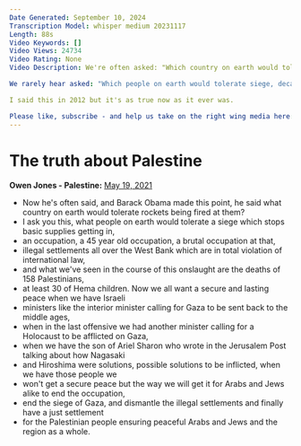 ```yaml
---
Date Generated: September 10, 2024
Transcription Model: whisper medium 20231117
Length: 88s
Video Keywords: []
Video Views: 24734
Video Rating: None
Video Description: We're often asked: "Which country on earth would tolerate rockets being fired at them like Israel?"

We rarely hear asked: "Which people on earth would tolerate siege, decades of brutal occupation and illegal settlements?"

I said this in 2012 but it's as true now as it ever was.

Please like, subscribe - and help us take on the right wing media here: https://patreon.com/owenjones84
---
```


# The truth about Palestine
**Owen Jones - Palestine:** [May 19, 2021](https://www.youtube.com/watch?v=jIcHB4ih1Xc)
*  Now he's often said, and Barack Obama made this point, he said what country on earth would tolerate rockets being fired at them?
*  I ask you this, what people on earth would tolerate a siege which stops basic supplies getting in,
*  an occupation, a 45 year old occupation, a brutal occupation at that,
*  illegal settlements all over the West Bank which are in total violation of international law,
*  and what we've seen in the course of this onslaught are the deaths of 158 Palestinians,
*  at least 30 of Hema children. Now we all want a secure and lasting peace when we have Israeli
*  ministers like the interior minister calling for Gaza to be sent back to the middle ages,
*  when in the last offensive we had another minister calling for a Holocaust to be afflicted on Gaza,
*  when we have the son of Ariel Sharon who wrote in the Jerusalem Post talking about how Nagasaki
*  and Hiroshima were solutions, possible solutions to be inflicted, when we have those people we
*  won't get a secure peace but the way we will get it for Arabs and Jews alike to end the occupation,
*  end the siege of Gaza, and dismantle the illegal settlements and finally have a just settlement
*  for the Palestinian people ensuring peaceful Arabs and Jews and the region as a whole.
